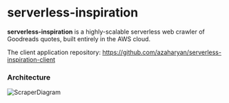 # serverless-inspiration

**serverless-inspiration** is a highly-scalable serverless web crawler of Goodreads quotes, built entirely in the AWS cloud.

The client application repository: https://github.com/azaharyan/serverless-inspiration-client

### Architecture
![ScraperDiagram](https://user-images.githubusercontent.com/20492277/82358896-d52e7500-9a0f-11ea-93cf-850d3b658ea0.png)
